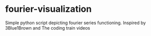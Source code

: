 # fourier-visualization
Simple python script depicting fourier series functioning. 
Inspired by 3Blue1Brown and The coding train videos
